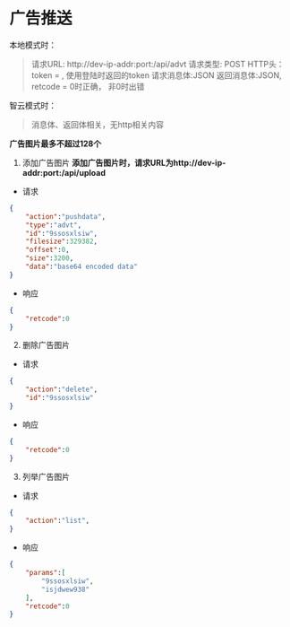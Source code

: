 # 广告推送

本地模式时：
>请求URL: http://dev-ip-addr:port:/api/advt
>请求类型: POST
>HTTP头：token = , 使用登陆时返回的token
>请求消息体:JSON
>返回消息体:JSON, retcode = 0时正确， 非0时出错

智云模式时：
>消息体、返回体相关，无http相关内容

**广告图片最多不超过128个**

1. 添加广告图片
**添加广告图片时，请求URL为http://dev-ip-addr:port:/api/upload**
- 请求
```json
{
    "action":"pushdata",
    "type":"advt",
    "id":"9ssosxlsiw",
    "filesize":329382,
    "offset":0,
    "size":3200,
    "data":"base64 encoded data"
}
```
- 响应
```json
{
    "retcode":0
}
```

2. 删除广告图片
- 请求
```json
{
    "action":"delete",
    "id":"9ssosxlsiw"
}
```
- 响应
```json
{
    "retcode":0
}
```

3. 列举广告图片
- 请求
```json
{
    "action":"list",
}
```
- 响应
```json
{
    "params":[
        "9ssosxlsiw",
        "isjdwew938"
    ],
    "retcode":0
}
```
